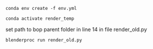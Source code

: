 ```conda env create -f env.yml```

```conda activate render_temp```

set path to bop parent folder in line 14 in file render_old.py

```blenderproc run render_old.py```